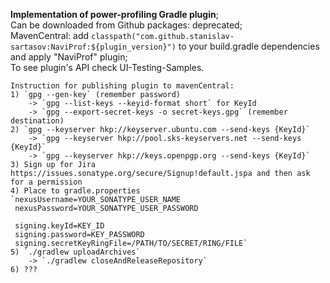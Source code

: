 **Implementation of power-profiling Gradle plugin**;    
Can be downloaded from Github packages: deprecated;    
MavenCentral: add `classpath("com.github.stanislav-sartasov:NaviProf:${plugin_version}")` to your build.gradle dependencies and apply "NaviProf" plugin;    
To see plugin's API check UI-Testing-Samples.    
    
    Instruction for publishing plugin to mavenCentral:   
    1) `gpg --gen-key` (remember password) 
        -> `gpg --list-keys --keyid-format short` for KeyId 
	    -> `gpg --export-secret-keys -o secret-keys.gpg` (remember destination)    
    2) `gpg --keyserver hkp://keyserver.ubuntu.com --send-keys {KeyId}` 
        -> `gpg --keyserver hkp://pool.sks-keyservers.net --send-keys {KeyId}` 
	    -> `gpg --keyserver hkp://keys.openpgp.org --send-keys {KeyId}`
    3) Sign up for Jira https://issues.sonatype.org/secure/Signup!default.jspa and then ask for a permission
    4) Place to gradle.properties  
    `nexusUsername=YOUR_SONATYPE_USER_NAME  
     nexusPassword=YOUR_SONATYPE_USER_PASSWORD  
  
     signing.keyId=KEY_ID  
     signing.password=KEY_PASSWORD  
     signing.secretKeyRingFile=/PATH/TO/SECRET/RING/FILE`
    5) `./gradlew uploadArchives` 
        -> `./gradlew closeAndReleaseRepository`
    6) ???
